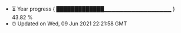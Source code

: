 - ⏳ Year progress { █████████████▁▁▁▁▁▁▁▁▁▁▁▁▁▁▁▁▁ } 43.82 %
- ⏰ Updated on Wed, 09 Jun 2021 22:21:58 GMT

